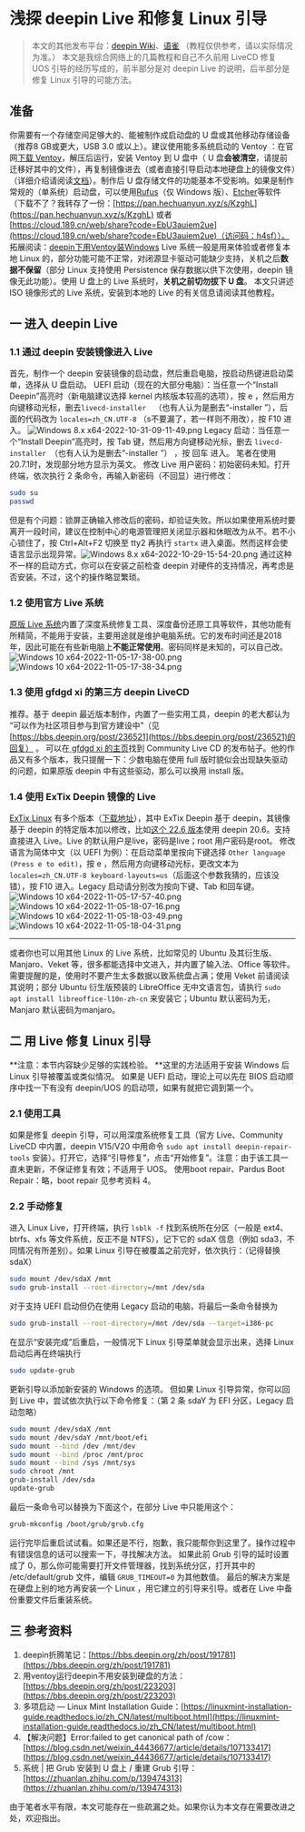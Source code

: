 # 浅探 deepin Live 和修复 Linux 引导
> 本文的其他发布平台：[deepin Wiki](https://wiki.deepin.org/zh/04_%E6%8C%89%E5%90%AF%E5%8A%A8%E9%A1%BA%E5%BA%8F%E5%88%92%E5%88%86/00_%E7%B3%BB%E7%BB%9F%E5%90%AF%E5%8A%A8%E5%89%8D/01_%E5%90%AF%E5%8A%A8%E9%A1%B9%E7%9B%B8%E5%85%B3/%E6%B5%85%E6%8E%A2deepin-Live%E5%92%8C%E4%BF%AE%E5%A4%8DLinux%E5%BC%95%E5%AF%BC)、[语雀](https://www.yuque.com/pzm9012/ct5ume/ihc99w)
> （教程仅供参考，请以实际情况为准。）
本文是我综合网络上的几篇教程和自己不久前用 LiveCD 修复 UOS 引导的经历写成的，前半部分是对 deepin Live 的说明，后半部分是修复 Linux 引导的可能方法。
## 准备

你需要有一个存储空间足够大的、能被制作成启动盘的 U 盘或其他移动存储设备（推荐8 GB或更大，USB 3.0 或以上）。建议使用能多系统启动的 Ventoy ：在官网[下载 Ventoy](https://ventoy.net/cn/download.html)，解压后运行，安装 Ventoy 到 U 盘中（ U 盘**会被清空**，请提前迁移好其中的文件），再复制镜像进去（或者直接引导启动本地硬盘上的镜像文件）（详细介绍请阅读[文档](https://ventoy.net/cn/doc_news.html)）。制作后 U 盘存储文件的功能基本不受影响。如果是制作常规的（单系统）启动盘，可以使用[Rufus](http://rufus.ie/zh/)（仅 Windows 版）、[Etcher](https://www.balena.io/etcher/)等软件（下载不了？我转存了一份：[https://pan.hechuanyun.xyz/s/KzghL](https://pan.hechuanyun.xyz/s/KzghL) 或者 [https://cloud.189.cn/web/share?code=EbU3auiem2ue](https://cloud.189.cn/web/share?code=EbU3auiem2ue)（访问码：h4sf））。
拓展阅读：[deepin下用Ventoy装Windows](https://www.yuque.com/pzm9012/ct5ume/uf10gv)
Live 系统一般是用来体验或者修复本地 Linux 的，部分功能可能不正常，对闭源显卡驱动可能缺少支持，关机之后**数据不保留**（部分 Linux 支持使用 Persistence 保存数据以供下次使用，deepin 镜像无此功能）。使用 U 盘上的 Live 系统时，**关机之前切勿拔下 U 盘**。
本文只讲述 ISO 镜像形式的 Live 系统，安装到本地的 Live 的有关信息请阅读其他教程。

## 一  进入 deepin Live

### 1.1 通过 deepin 安装镜像进入 Live 

首先，制作一个 deepin 安装镜像的启动盘，然后重启电脑，按启动热键进启动菜单，选择从 U 盘启动。
UEFI 启动（现在的大部分电脑）：当任意一个“Install Deepin”高亮时（新电脑建议选择 kernel 内核版本较高的选项），按 e ，然后用方向键移动光标，删去`livecd-installer  `（也有人认为是删去“-installer ”），后面的代码改为 `locales=zh_CN.UTF-8` （s不要漏了，若一样则不用改），按 F10 进入。 ![Windows 8.x x64-2022-10-31-09-11-49.png](./img/live-1.png)
Legacy 启动：当任意一个“Install Deepin”高亮时，按 Tab 键，然后用方向键移动光标，删去 `livecd-installer `（也有人认为是删去“-installer ”） ，按 回车 进入。
笔者在使用20.7.1时，发现部分地方显示为英文。
修改 Live 用户密码：初始密码未知。打开终端，依次执行 2 条命令，再输入新密码（不回显）进行修改：

```sh
sudo su
passwd
```

但是有个问题：锁屏正确输入修改后的密码，却验证失败。所以如果使用系统时要离开一段时间，建议在控制中心的电源管理把关闭显示器和休眠改为从不。若不小心锁住了，按 Ctrl+Alt+F2 切换至 tty2 再执行 `startx` 进入桌面。然而这样会使语言显示出现异常。![Windows 8.x x64-2022-10-29-15-54-20.png](./img/live-2.png)
通过这种不一样的启动方式，你可以在安装之前检查 deepin 对硬件的支持情况，再考虑是否安装。不过，这个的操作略显繁琐。

### 1.2 使用官方 Live 系统

[原版 Live 系统](https://cdimage.deepin.com/live-system/deepin-live-system-2.0-amd64.iso)内置了深度系统修复工具、深度备份还原工具等软件，其他功能有所精简，不能用于安装，主要用途就是维护电脑系统。它的发布时间还是2018年，因此可能在有些新电脑上**不能正常使用**。密码同样是未知的，可以自己改。![Windows 10 x64-2022-11-05-17-38-00.png](./img/live-3.png)
![Windows 10 x64-2022-11-05-17-38-34.png](./img/live-4.png)

### 1.3 使用 gfdgd xi 的第三方 deepin LiveCD

推荐。基于 deepin 最近版本制作，内置了一些实用工具，deepin 的老大都认为 “可以作为社区项目参与到官方建设中”（见[https://bbs.deepin.org/post/236521](https://bbs.deepin.org/post/236521)的回复） 。
可以在[ gfdgd xi 的主页](https://bbs.deepin.org/user/239113)找到 Community Live CD 的发布帖子。他的作品又有多个版本，我只提醒一下：少数电脑在使用 full 版时貌似会出现缺失驱动的问题，如果原版 deepin 中有这些驱动，那么可以换用 install 版。

### 1.4 使用 ExTix Deepin 镜像的 Live 

[ExTix Linux](https://www.extix.se/) 有多个版本（[下载地址](https://sourceforge.net/projects/extix/files/)），其中 ExTix Deepin 基于 deepin，其镜像基于 deepin 的特定版本加以修改，比如[这个 22.6 版本](https://www.extix.se/extix-deepin-22-6-live-based-on-deepin-20-6-latest-with-refracta-snapshot-and-kernel-5-18-1-amd64-exton-build-220610/)使用 deepin 20.6。支持直接进入 Live。Live 的默认用户是live，密码是live；root 用户密码是root。
修改语言为简体中文（以 UEFI 为例）：在启动菜单里按向下键选择 `Other language (Press e to edit)`，按 e ，然后用方向键移动光标，更改文本为 `locales=zh_CN.UTF-8 keyboard-layouts=us`（后面这个参数我猜的，应该没错），按 F10 进入。Legacy 启动请分别改为按向下键、Tab 和回车键。
![Windows 10 x64-2022-11-05-17-57-40.png](./img/live-5.png)
![Windows 10 x64-2022-11-05-18-07-16.png](./img/live-6.png)
![Windows 10 x64-2022-11-05-18-03-49.png](./img/live-7.png)
![Windows 10 x64-2022-11-05-18-04-31.png](./img/live-8.png)

---

或者你也可以用其他 Linux 的 Live 系统，比如常见的 Ubuntu 及其衍生版、Manjaro、Veket 等，很多都能选择中文进入，并内置了输入法、Office 等软件。需要提醒的是，使用时不要产生太多数据以致系统盘占满；使用 Veket 前请阅读其说明；部分 Ubuntu 衍生版预装的 LibreOffice 无中文语言包，请执行 `sudo apt install libreoffice-l10n-zh-cn` 来安装它；Ubuntu 默认密码为无，Manjaro 默认密码为manjaro。

## 二  用 Live 修复 Linux 引导

**注意：本节内容缺少足够的实践检验。 **这里的方法适用于安装 Windows 后 Linux 引导被覆盖或类似情况。
如果是 UEFI 启动，理论上可以先在 BIOS 启动顺序中找一下有没有 deepin/UOS 的启动项，如果有就把它调到第一个。

### 2.1 使用工具

如果是修复 deepin 引导，可以用深度系统修复工具（官方 Live、Community LiveCD 中内置，deepin V15/V20 中用命令 `sudo apt install deepin-repair-tools` 安装）。打开它，选择“引导修复”，点击“开始修复”。注意：由于该工具一直未更新，不保证修复有效；不适用于 UOS。
使用boot repair、Pardus Boot Repair：略，boot repair 见参考资料 4。

### 2.2 手动修复

进入 Linux Live，打开终端，执行 `lsblk -f` 找到系统所在分区（一般是 ext4、btrfs、xfs 等文件系统，反正不是 NTFS），记下它的 sdaX 信息（例如 sda3，不同情况有所差别）。如果 Linux 引导在被覆盖之前完好，依次执行：（记得替换 sdaX）

```sh
sudo mount /dev/sdaX /mnt
sudo grub-install --root-directory=/mnt /dev/sda
```

对于支持 UEFI 启动但仍在使用 Legacy 启动的电脑，将最后一条命令替换为

```sh
sudo grub-install --root-directory=/mnt /dev/sda --target=i386-pc
```

在显示“安装完成”后重启，一般情况下 Linux 引导菜单就会显示出来，选择 Linux 启动后再在终端执行 

```sh
sudo update-grub
```

更新引导以添加新安装的 Windows 的选项。
但如果 Linux 引导异常，你可以回到 Live 中，尝试依次执行以下命令修复：（第 2 条 sdaY 为 EFI 分区，Legacy 启动忽略）

```sh
sudo mount /dev/sdaX /mnt
sudo mount /dev/sdaY /mnt/boot/efi
sudo mount --bind /dev /mnt/dev
sudo mount --bind /proc /mnt/proc
sudo mount --bind /sys /mnt/sys
sudo chroot /mnt
grub-install /dev/sda
update-grub
```

最后一条命令可以替换为下面这个，在部分 Live 中只能用这个：

```sh
grub-mkconfig /boot/grub/grub.cfg
```

运行完毕后重启试试看。如果还是不行，抱歉，我只能帮你到这里了。操作过程中有错误信息的话可以搜索一下，寻找解决方法。
如果此前 Grub 引导的延时设置成了 0，那么你可能需要打开文件管理器，找到系统分区，打开其中的 /etc/default/grub 文件，编辑 `GRUB_TIMEOUT=0` 为其他数值。
最后的解决方案是在硬盘上别的地方再安装一个 Linux ，用它建立的引导来引导。或者在 Live 中备份重要文件后重装系统。

## 三  参考资料

1. deepin折腾笔记：[https://bbs.deepin.org/zh/post/191781](https://bbs.deepin.org/zh/post/191781)
2. 用ventoy运行deepin不用安装到硬盘的方法：[https://bbs.deepin.org/zh/post/223203](https://bbs.deepin.org/zh/post/223203)
3. 多项启动 — Linux Mint Installation Guide：[https://linuxmint-installation-guide.readthedocs.io/zh_CN/latest/multiboot.html](https://linuxmint-installation-guide.readthedocs.io/zh_CN/latest/multiboot.html)
4. 【解决问题】Error:failed to get canonical path of /cow： [https://blog.csdn.net/weixin_44436677/article/details/107133417](https://blog.csdn.net/weixin_44436677/article/details/107133417)
5. 系统 | 把 Grub 安装到 U 盘上 / 重建 Grub 引导：[https://zhuanlan.zhihu.com/p/139474313](https://zhuanlan.zhihu.com/p/139474313)

由于笔者水平有限，本文可能存在一些疏漏之处。如果你认为本文存在需要改进之处，欢迎指出。
